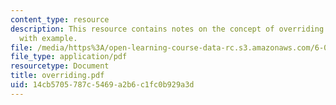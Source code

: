 ```yaml
---
content_type: resource
description: This resource contains notes on the concept of overriding in Java language
  with example.
file: /media/https%3A/open-learning-course-data-rc.s3.amazonaws.com/6-092-java-preparation-for-6-170-january-iap-2006/14cb5705787c5469a2b6c1fc0b929a3d_overriding.pdf
file_type: application/pdf
resourcetype: Document
title: overriding.pdf
uid: 14cb5705-787c-5469-a2b6-c1fc0b929a3d
---
```

